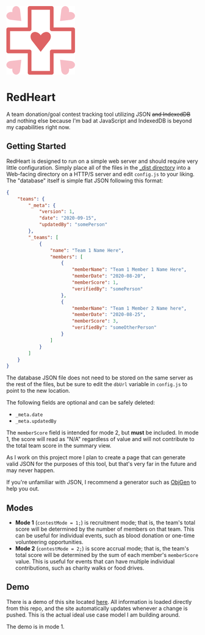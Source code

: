 ![RedHeart Logo](/_img/rhLogo.svg)
# RedHeart
A team donation/goal contest tracking tool utilizing JSON ~~and IndexedDB~~ and nothing else because I'm bad at JavaScript and IndexedDB is beyond my capabilities right now.

## Getting Started
RedHeart is designed to run on a simple web server and should require very little configuration. Simply place all of the files in the [\_dist directory](/RedHeart_dist) into a Web-facing directory on a HTTP/S server and edit `config.js` to your liking. The "database" itself is simple flat JSON following this format:

``` json
{
	"teams": {
		"_meta": {
			"version": 1,
			"date": "2020-09-15",
			"updatedBy": "somePerson"
		},
		"_teams": [
			{
				"name": "Team 1 Name Here",
				"members": [
					{
						"memberName": "Team 1 Member 1 Name Here",
						"memberDate": "2020-08-20",
						"memberScore": 1,
						"verifiedBy": "somePerson"
					},
					{
						"memberName": "Team 1 Member 2 Name here",
						"memberDate": "2020-08-25",
						"memberScore": 3,
						"verifiedBy": "someOtherPerson"
					}
				]
			}
		]
	}
}
```
The database JSON file does not need to be stored on the same server as the rest of the files, but be sure to edit the `dbUrl` variable in `config.js` to point to the new location.

The following fields are optional and can be safely deleted:
* `_meta.date`
* `_meta.updatedBy`

The `memberScore` field is intended for mode 2, but **must** be included. In mode 1, the score will read as "N/A" regardless of value and will not contribute to the total team score in the summary view.

As I work on this project more I plan to create a page that can generate valid JSON for the purposes of this tool, but that's very far in the future and may never happen.

If you're unfamiliar with JSON, I recommend a generator such as [ObjGen](http://www.objgen.com/json) to help you out.

## Modes
* **Mode 1** (`contestMode = 1;`) is recruitment mode; that is, the team's total score will be determined by the number of members on that team. This can be useful for individual events, such as blood donation or one-time volunteering opportunities.
* **Mode 2** (`contestMode = 2;`) is score accrual mode; that is, the team's total score will be determined by the sum of each member's `memberScore` value. This is useful for events that can have multiple individual contributions, such as charity walks or food drives.

## Demo
There is a demo of this site located [here](https://emberheartshine.github.io/RedHeart/RedHeart_dist/). All information is loaded directly from this repo, and the site automatically updates whenever a change is pushed. This is the actual ideal use case model I am building around.

The demo is in mode 1.
